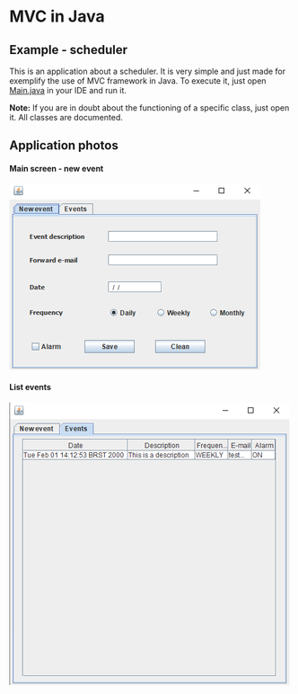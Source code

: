 # MVC in Java
## Example - scheduler
This is an application about a scheduler. It is very simple and just made for exemplify the use of MVC framework in Java. To execute it, just open [Main.java](https://github.com/williamniemiec/MVC-in-Java/blob/master/example/Main.java) in your IDE and run it.

<b>Note:</b> If you are in doubt about the functioning of a specific class, just open it. All classes are documented.

## Application photos
#### Main screen - new event

![New event](https://github.com/williamniemiec/MVC-in-Java/blob/master/media/example/scheduler_newEvent.PNG?raw=true)

#### List events

![List events](https://github.com/williamniemiec/MVC-in-Java/blob/master/media/example/scheduler_listEvents.PNG?raw=true)
